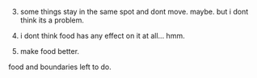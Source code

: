 3.  some things stay in the same spot and dont move.
    maybe. but i dont think its a problem.

4.  i dont think food has any effect on it at all... hmm.

5.  make food better.

food and boundaries left to do.
